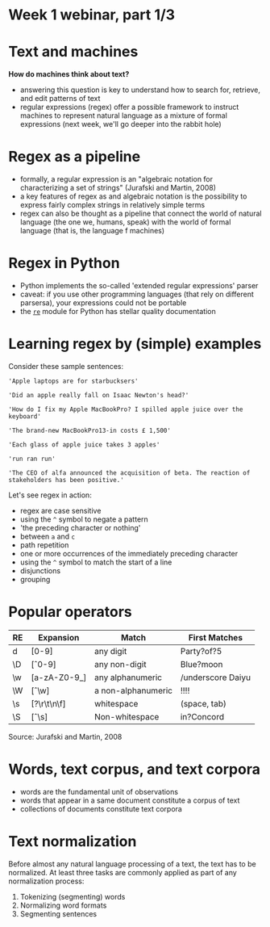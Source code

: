 Week 1 webinar, part 1/3
========================


Text and machines
=================

**How do machines think about text?**

+ answering this question is key to understand how to search for, retrieve, and
    edit patterns of text
+ regular expressions (regex) offer a possible framework to instruct machines to
    represent natural language as a mixture of formal expressions (next week,
    we'll go deeper into the rabbit hole)


Regex as a pipeline
===================

+ formally, a regular expression is an "algebraic notation for characterizing a
    set of strings" (Jurafski and Martin, 2008)
+ a key features of regex as and algebraic notation is the possibility to
    express fairly complex strings in relatively simple terms
+ regex can also be thought as a pipeline that connect the world of natural
    language (the one we, humans, speak) with the world of formal language (that
    is, the language f machines)


Regex in Python
===============

+ Python implements the so-called 'extended regular expressions' parser
+ caveat: if you use other programming languages (that rely on different 
    parsersa), your expressions could not be portable
+ the [`re`](https://docs.python.org/3/library/re.html) module for Python 
    has stellar quality documentation


Learning regex by (simple) examples
===================================

Consider these sample sentences:

```{bash
'Apple laptops are for starbucksers'

'Did an apple really fall on Isaac Newton's head?'

'How do I fix my Apple MacBookPro? I spilled apple juice over the keyboard'

'The brand-new MacBookPro13-in costs £ 1,500'

'Each glass of apple juice takes 3 apples'

'run ran run'

'The CEO of alfa announced the acquisition of beta. The reaction of
stakeholders has been positive.'
```

Let's see regex in action:

+ regex are case sensitive
+ using the `^` symbol to negate a pattern
+ 'the preceding character or nothing'
+ between `a` and `c`
+ path repetition
+ one or more occurrences of the immediately preceding character
+ using the `^` symbol to match the start of a line
+ disjunctions 
+ grouping


Popular operators
=================

| RE | Expansion    | Match              | First Matches     |
|----|--------------|--------------------|-------------------|
| d  | [0-9]        | any digit          | Party?of?5        |
| \D | [ˆ0-9]       | any non-digit      | Blue?moon         |
| \w | [a-zA-Z0-9_] | any alphanumeric   | /underscore Daiyu |
| \W | [ˆ\w]        | a non-alphanumeric | !!!!              |
| \s | [?\r\t\n\f]  | whitespace         | (space, tab)      |
| \S | [ˆ\s]        | Non-whitespace     | in?Concord        |

Source: Jurafski and Martin, 2008


Words, text corpus, and text corpora
====================================

+ words are the fundamental unit of observations
+ words that appear in a same document constitute a corpus of text
+ collections of documents constitute text corpora


Text normalization
==================

Before almost any natural language processing of a text, the text has to be
normalized. At least three tasks are commonly applied as part of any
normalization process:

1. Tokenizing (segmenting) words 
2. Normalizing word formats 
3. Segmenting sentences


